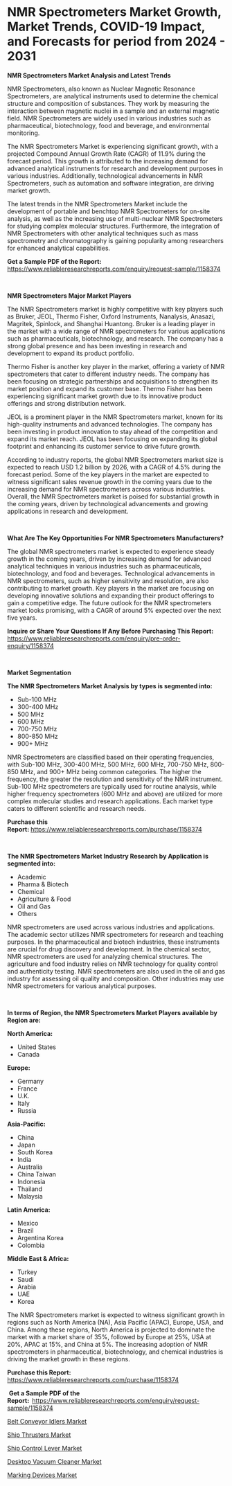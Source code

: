 <p><h1>NMR Spectrometers Market Growth, Market Trends, COVID-19 Impact, and Forecasts for period from 2024 - 2031</h1></p><p><strong>NMR Spectrometers Market Analysis and Latest Trends</strong></p>
<p><p>NMR Spectrometers, also known as Nuclear Magnetic Resonance Spectrometers, are analytical instruments used to determine the chemical structure and composition of substances. They work by measuring the interaction between magnetic nuclei in a sample and an external magnetic field. NMR Spectrometers are widely used in various industries such as pharmaceutical, biotechnology, food and beverage, and environmental monitoring.</p><p>The NMR Spectrometers Market is experiencing significant growth, with a projected Compound Annual Growth Rate (CAGR) of 11.9% during the forecast period. This growth is attributed to the increasing demand for advanced analytical instruments for research and development purposes in various industries. Additionally, technological advancements in NMR Spectrometers, such as automation and software integration, are driving market growth.</p><p>The latest trends in the NMR Spectrometers Market include the development of portable and benchtop NMR Spectrometers for on-site analysis, as well as the increasing use of multi-nuclear NMR Spectrometers for studying complex molecular structures. Furthermore, the integration of NMR Spectrometers with other analytical techniques such as mass spectrometry and chromatography is gaining popularity among researchers for enhanced analytical capabilities.</p></p>
<p><strong>Get a Sample PDF of the Report:&nbsp;</strong> <a href="https://www.reliableresearchreports.com/enquiry/request-sample/1158374">https://www.reliableresearchreports.com/enquiry/request-sample/1158374</a></p>
<p>&nbsp;</p>
<p><strong>NMR Spectrometers Major Market Players</strong></p>
<p><p>The NMR Spectrometers market is highly competitive with key players such as Bruker, JEOL, Thermo Fisher, Oxford Instruments, Nanalysis, Anasazi, Magritek, Spinlock, and Shanghai Huantong. Bruker is a leading player in the market with a wide range of NMR spectrometers for various applications such as pharmaceuticals, biotechnology, and research. The company has a strong global presence and has been investing in research and development to expand its product portfolio.</p><p>Thermo Fisher is another key player in the market, offering a variety of NMR spectrometers that cater to different industry needs. The company has been focusing on strategic partnerships and acquisitions to strengthen its market position and expand its customer base. Thermo Fisher has been experiencing significant market growth due to its innovative product offerings and strong distribution network.</p><p>JEOL is a prominent player in the NMR Spectrometers market, known for its high-quality instruments and advanced technologies. The company has been investing in product innovation to stay ahead of the competition and expand its market reach. JEOL has been focusing on expanding its global footprint and enhancing its customer service to drive future growth.</p><p>According to industry reports, the global NMR Spectrometers market size is expected to reach USD 1.2 billion by 2026, with a CAGR of 4.5% during the forecast period. Some of the key players in the market are expected to witness significant sales revenue growth in the coming years due to the increasing demand for NMR spectrometers across various industries. Overall, the NMR Spectrometers market is poised for substantial growth in the coming years, driven by technological advancements and growing applications in research and development.</p></p>
<p>&nbsp;</p>
<p><strong>What Are The Key Opportunities For NMR Spectrometers Manufacturers?</strong></p>
<p><p>The global NMR spectrometers market is expected to experience steady growth in the coming years, driven by increasing demand for advanced analytical techniques in various industries such as pharmaceuticals, biotechnology, and food and beverages. Technological advancements in NMR spectrometers, such as higher sensitivity and resolution, are also contributing to market growth. Key players in the market are focusing on developing innovative solutions and expanding their product offerings to gain a competitive edge. The future outlook for the NMR spectrometers market looks promising, with a CAGR of around 5% expected over the next five years.</p></p>
<p><strong>Inquire or Share Your Questions If Any Before Purchasing This Report:</strong> <a href="https://www.reliableresearchreports.com/enquiry/pre-order-enquiry/1158374">https://www.reliableresearchreports.com/enquiry/pre-order-enquiry/1158374</a></p>
<p>&nbsp;</p>
<p><strong>Market Segmentation</strong></p>
<p><strong>The NMR Spectrometers Market Analysis by types is segmented into:</strong></p>
<p><ul><li>Sub-100 MHz</li><li>300-400 MHz</li><li>500 MHz</li><li>600 MHz</li><li>700-750 MHz</li><li>800-850 MHz</li><li>900+ MHz</li></ul></p>
<p><p>NMR Spectrometers are classified based on their operating frequencies, with Sub-100 MHz, 300-400 MHz, 500 MHz, 600 MHz, 700-750 MHz, 800-850 MHz, and 900+ MHz being common categories. The higher the frequency, the greater the resolution and sensitivity of the NMR instrument. Sub-100 MHz spectrometers are typically used for routine analysis, while higher frequency spectrometers (600 MHz and above) are utilized for more complex molecular studies and research applications. Each market type caters to different scientific and research needs.</p></p>
<p><strong>Purchase this Report:&nbsp;</strong><a href="https://www.reliableresearchreports.com/purchase/1158374">https://www.reliableresearchreports.com/purchase/1158374</a></p>
<p>&nbsp;</p>
<p><strong>The NMR Spectrometers Market Industry Research by Application is segmented into:</strong></p>
<p><ul><li>Academic</li><li>Pharma & Biotech</li><li>Chemical</li><li>Agriculture & Food</li><li>Oil and Gas</li><li>Others</li></ul></p>
<p><p>NMR spectrometers are used across various industries and applications. The academic sector utilizes NMR spectrometers for research and teaching purposes. In the pharmaceutical and biotech industries, these instruments are crucial for drug discovery and development. In the chemical sector, NMR spectrometers are used for analyzing chemical structures. The agriculture and food industry relies on NMR technology for quality control and authenticity testing. NMR spectrometers are also used in the oil and gas industry for assessing oil quality and composition. Other industries may use NMR spectrometers for various analytical purposes.</p></p>
<p>&nbsp;</p>
<p><strong>In terms of Region, the NMR Spectrometers Market Players available by Region are:</strong></p>
<p>
    <p> <strong> North America: </strong>
        <ul>
            <li>United States</li>
            <li>Canada</li>
        </ul>
        </p> 
    <p> <strong> Europe: </strong>
        <ul>
            <li>Germany</li>
            <li>France</li>
            <li>U.K.</li>
            <li>Italy</li>
            <li>Russia</li>
        </ul>
        </p> 
    <p> <strong> Asia-Pacific: </strong>
        <ul>
            <li>China</li>
            <li>Japan</li>
            <li>South Korea</li>
            <li>India</li>
            <li>Australia</li>
            <li>China Taiwan</li>
            <li>Indonesia</li>
            <li>Thailand</li>
            <li>Malaysia</li>
        </ul>
        </p> 
    <p> <strong> Latin America: </strong>
        <ul>
            <li>Mexico</li>
            <li>Brazil</li>
            <li>Argentina Korea</li>
            <li>Colombia</li>
        </ul>
        </p> 
    <p> <strong> Middle East & Africa: </strong>
        <ul>
            <li>Turkey</li>
            <li>Saudi</li>
            <li>Arabia</li>
            <li>UAE</li>
            <li>Korea</li>
        </ul>
    </p>
    </p>
<p><p>The NMR Spectrometers market is expected to witness significant growth in regions such as North America (NA), Asia Pacific (APAC), Europe, USA, and China. Among these regions, North America is projected to dominate the market with a market share of 35%, followed by Europe at 25%, USA at 20%, APAC at 15%, and China at 5%. The increasing adoption of NMR spectrometers in pharmaceutical, biotechnology, and chemical industries is driving the market growth in these regions.</p></p>
<p><strong>Purchase this Report: </strong><a href="https://www.reliableresearchreports.com/purchase/1158374">https://www.reliableresearchreports.com/purchase/1158374</a></p>
<p>&nbsp;<strong>Get a Sample PDF of the Report:&nbsp;&nbsp;</strong><a href="https://www.reliableresearchreports.com/enquiry/request-sample/1158374">https://www.reliableresearchreports.com/enquiry/request-sample/1158374</a></p>
<p><strong></strong></p>
<p><p><a href="https://issuu.com/reportprime-2/docs/belt-conveyor-idlers-market-size-2030.pptx">Belt Conveyor Idlers Market</a></p><p><a href="https://medium.com/@williecole1960/ship-thrusters-market-comprehensive-assessment-by-type-application-and-geography-503d256a0dd1">Ship Thrusters Market</a></p><p><a href="https://medium.com/@williecole1960/ship-control-lever-market-furnishes-information-on-market-share-market-trends-and-market-growth-3de0cd7f146d">Ship Control Lever Market</a></p><p><a href="https://issuu.com/reportprime-2/docs/desktop-vacuum-cleaner-market-size-2030.pptx">Desktop Vacuum Cleaner Market</a></p><p><a href="https://medium.com/@williecole1960/analyzing-marking-devices-market-global-industry-perspective-and-forecast-2024-to-2031-cf3355f324a0">Marking Devices Market</a></p></p>